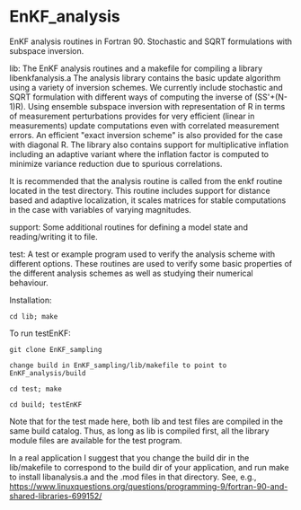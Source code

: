 # EnKF_analysis
EnKF analysis routines in Fortran 90.  Stochastic and SQRT formulations with subspace inversion. 

lib:     The EnKF analysis routines and a makefile for compiling a library libenkfanalysis.a
The analysis library contains the basic update algorithm using a variety of inversion
schemes. We currently include stochastic and SQRT formulation with different ways of computing the
inverse of (SS'+(N-1)R). Using ensemble subspace inversion with representation of R in terms of 
measurement perturbations provides for very efficient (linear in measurements) update computations
even with correlated measurement errors.  An efficient "exact inversion scheme" is also provided
for the case with diagonal R.  The library also contains support for multiplicative inflation
including an adaptive variant where the inflation factor is computed to minimize variance reduction
due to spurious correlations.

It is recommended that the analysis routine is called from the enkf routine located in the test
directory.  This routine includes support for distance based and adaptive localization, it scales
matrices for stable computations in the case with variables of varying magnitudes.


support: Some additional routines for defining a model state and reading/writing it to file.

test:    A test or example program used to verify the analysis scheme with different options.
These routines are used to verify some basic properties of the different analysis schemes as 
well as studying their numerical behaviour.

Installation:

    cd lib; make

To run testEnKF:

    git clone EnKF_sampling
    
    change build in EnKF_sampling/lib/makefile to point to EnKF_analysis/build
    
    cd test; make
    
    cd build; testEnKF

Note that for the test made here, both lib and test files are compiled in the same build catalog. Thus,
as long as lib is compiled first, all the library module files are available for the test program.

In a real application I suggest that you change the build dir in the lib/makefile to correspond to the
build dir of your application,  and run make to install libanalysis.a and the .mod files in that 
directory.  See, e.g., https://www.linuxquestions.org/questions/programming-9/fortran-90-and-shared-libraries-699152/
